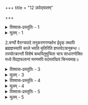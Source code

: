 +++
title = "12 उपोद्घातम्"

+++

<details><summary>विश्वास-प्रस्तुतिः - 1</summary>

1. नित्यत्वज्ञत्वपूर्वैर्निपुणमभिहितं जीवतत्त्वं द्वितीये  
जागर्यादौ च खेदो जगदटविमहाजाङ्घिकस्याथ गीतः।  
विद्यारम्भावसानावधि यदपि परं ध्यातुरर्थ्यं तदुक्तं  
प्रारब्धस्यावसाने वपुरिह जहतो गत्युपक्रान्तिमाह॥
</details>

<details><summary>मूलम् - 1</summary>

1. नित्यत्वज्ञत्वपूर्वैर्निपुणमभिहितं जीवतत्त्वं द्वितीये  
जागर्यादौ च खेदो जगदटविमहाजाङ्घिकस्याथ गीतः।  
विद्यारम्भावसानावधि यदपि परं ध्यातुरर्थ्यं तदुक्तं  
प्रारब्धस्यावसाने वपुरिह जहतो गत्युपक्रान्तिमाह॥
</details>

2.वर्ण्यो वैराग्यपादे तनुकरणगणक्षोभ ईदृक् तथापि  
ब्रह्मज्ञस्यापि काले भवति मृतिरिति ज्ञप्तयेऽत्रानुबन्धः।  
तस्योत्क्रान्तौ विशेषं कथयितुमुचिता चात्र साधारणोक्तिः  
 मध्ये विद्याफलानां मरणमपि वदंस्तत्प्रियं चिन्त्यमाह॥


<details><summary>विश्वास-प्रस्तुतिः - 3</summary>

3. वृत्तिर्वागादिकं वा क्वचन भजतु सम्पत्तिमन्यक्रमां वा  
श्रुत्यैवोक्तक्रमां वा नहि फलमिह तच्चिन्तनस्येति चेन्न।  
सम्पत्त्याम्नानमीदृक्क्रमनियतियुतं युज्यते न ह्यपार्थँ  
तस्मात्तच्चिन्तनं क्वाप्युपकुरुत इति स्थाप्यमेतद्यथार्हम्॥
</details>

<details><summary>मूलम् - 3</summary>

3. वृत्तिर्वागादिकं वा क्वचन भजतु सम्पत्तिमन्यक्रमां वा  
श्रुत्यैवोक्तक्रमां वा नहि फलमिह तच्चिन्तनस्येति चेन्न।  
सम्पत्त्याम्नानमीदृक्क्रमनियतियुतं युज्यते न ह्यपार्थँ  
तस्मात्तच्चिन्तनं क्वाप्युपकुरुत इति स्थाप्यमेतद्यथार्हम्॥
</details>


<details><summary>विश्वास-प्रस्तुतिः - 4</summary>

4. जीवं ये नित्यमुक्तं निजगदुरथवा जीवतो मुक्तिमाहुः  
तत्तज्जल्पोपजापप्रचलितनिगमग्रामसंक्षोभशान्त्यै।  
उक्त्वा प्रारब्धकार्यं विदुषि च फलवत्प्रायणञ्चात्र तुल्यं  
नाडीभेदप्रवेशप्रभृति समधिकं वक्ष्यति ब्रह्मगत्यै॥
</details>

<details><summary>मूलम् - 4</summary>

4. जीवं ये नित्यमुक्तं निजगदुरथवा जीवतो मुक्तिमाहुः  
तत्तज्जल्पोपजापप्रचलितनिगमग्रामसंक्षोभशान्त्यै।  
उक्त्वा प्रारब्धकार्यं विदुषि च फलवत्प्रायणञ्चात्र तुल्यं  
नाडीभेदप्रवेशप्रभृति समधिकं वक्ष्यति ब्रह्मगत्यै॥
</details>


<details><summary>विश्वास-प्रस्तुतिः - 5</summary>

5.आयुस्सीमामनिष्टैरिह बहुभिरसावात्मनः प्रेक्ष्य योगी  
यत्कुर्याद्यच्च पुत्रप्रभृतिषु नहि तत्तर्क्यमत्रेत्यनुक्तिः।  
गीतादिष्वन्त्यकाले यदगणि तदपि प्राच्ययोगप्रकारं  
तत्तत्प्राप्यानुरूपे नियतमिति यथापूर्वधीरत्र भाव्या॥
</details>

<details><summary>मूलम् - 5</summary>

5.आयुस्सीमामनिष्टैरिह बहुभिरसावात्मनः प्रेक्ष्य योगी  
यत्कुर्याद्यच्च पुत्रप्रभृतिषु नहि तत्तर्क्यमत्रेत्यनुक्तिः।  
गीतादिष्वन्त्यकाले यदगणि तदपि प्राच्ययोगप्रकारं  
तत्तत्प्राप्यानुरूपे नियतमिति यथापूर्वधीरत्र भाव्या॥
</details>